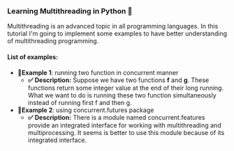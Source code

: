 ### Learning Multithreading in Python 🐍

Multithreading is an advanced topic in all programming languages.
In this tutorial I'm going to implement some examples to have better understanding of multithreading programming.

#### List of examples:
- **🔹Example 1**: running two function in concurrent manner
    - **✅ Description:** Suppose we have two functions **f** and **g**. These functions return some integer value at the end of their
long running. What we want to do is running these two function simultaneously instead of running first f and then g. 
- **🔹Example 2**: using concurrent.futures package
    - **✅ Description:** There is a module named concurrent.features provide an integrated interface for working with
    multithreading and multiprocessing. It seems is better to use this module because of its integrated interface.
